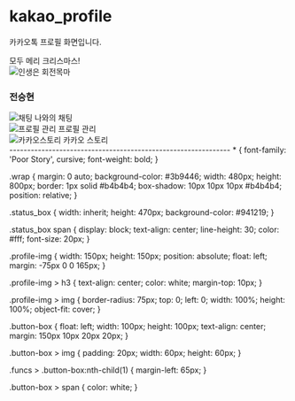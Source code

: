 # kakao_profile
카카오톡 프로필 화면입니다.
<!DOCTYPE html>
<html lang="en">
<head>
    <meta charset="UTF-8">
    <title>Merry christmas</title>
    <link rel="stylesheet" type="text/css" href = "style.css">
    <link href="https://fonts.googleapis.com/css2?family=Poor+Story&display=swap" rel="stylesheet">
</head>
<body>
    <div class="wrap">
        <div class="status_box">
            <!--        block 형태 쓰는게 better-->
            <span>모두 메리 크리스마스!</span>
        </div>
        <div class="profile-img">
            <img src="./icons/07.jpeg" alt="인생은 회전목마">
            <h3>전승현</h3>
        </div>
        <div class="funcs">
            <div class="button-box">
                <img src="./icons/mechat.png" alt="채팅">
                <span>나와의 채팅</span>
            </div>
            <div class="button-box">
                <img src="./icons/profileadmin.png" alt="프로필 관리">
                <span>프로필 관리</span>
            </div>
            <div class="button-box">
                <img src="./icons/kakaostory.png" alt="카카오스토리">
                <span>카카오 스토리</span>
            </div>
        </div>
    </div>

</body>
</html>
--------------------------------------------------------------
* {
    font-family: 'Poor Story', cursive;
    font-weight: bold;
}

.wrap {
    margin: 0 auto;
    background-color: #3b9446;
    width: 480px;
    height: 800px;
    border: 1px solid #b4b4b4;
    box-shadow: 10px 10px 10px #b4b4b4;
    position: relative;
}

.status_box {
    width: inherit;
    height: 470px;
    background-color: #941219;
}

.status_box span {
    display: block;
    text-align: center;
    line-height: 30;
    color: #fff;
    font-size: 20px;
}

.profile-img {
    width: 150px;
    height: 150px;
    position: absolute;
    float: left;
    margin: -75px 0 0 165px;
}

.profile-img > h3 {
    text-align: center;
    color: white;
    margin-top: 10px;
}

.profile-img > img {
    border-radius: 75px;
    top: 0;
    left: 0;
    width: 100%;
    height: 100%;
    object-fit: cover;
}

.button-box {
    float: left;
    width: 100px;
    height: 100px;
    text-align: center;
    margin: 150px 10px 20px 20px;
}

.button-box > img {
    padding: 20px;
    width: 60px;
    height: 60px;
}

.funcs > .button-box:nth-child(1) {
    margin-left: 65px;
}

.button-box > span {
    color: white;
}
